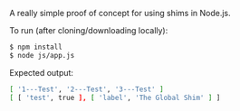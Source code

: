 A really simple proof of concept for using shims in Node.js.

To run (after cloning/downloading locally):

```bash
$ npm install
$ node js/app.js
```

Expected output:

```bash
[ '1---Test', '2---Test', '3---Test' ]
[ [ 'test', true ], [ 'label', 'The Global Shim' ] ]
```
